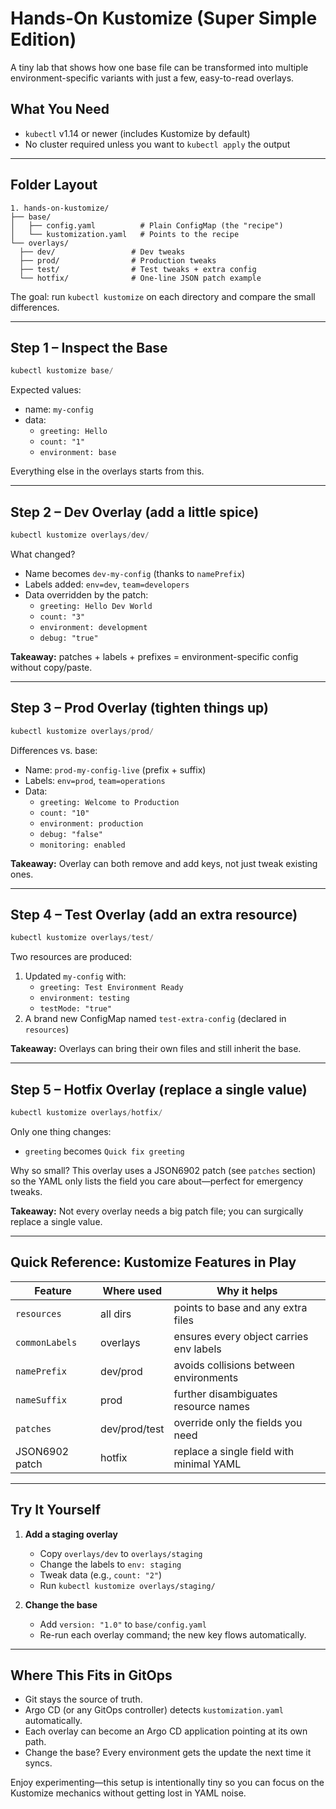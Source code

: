 # Hands-On Kustomize (Super Simple Edition)

A tiny lab that shows how one base file can be transformed into multiple environment-specific variants with just a few, easy-to-read overlays.

## What You Need

- `kubectl` v1.14 or newer (includes Kustomize by default)
- No cluster required unless you want to `kubectl apply` the output

---

## Folder Layout

```
1. hands-on-kustomize/
├── base/
│   ├── config.yaml          # Plain ConfigMap (the "recipe")
│   └── kustomization.yaml   # Points to the recipe
└── overlays/
  ├── dev/                 # Dev tweaks
  ├── prod/                # Production tweaks
  ├── test/                # Test tweaks + extra config
  └── hotfix/              # One-line JSON patch example
```

The goal: run `kubectl kustomize` on each directory and compare the small differences.

---

## Step 1 – Inspect the Base

```powershell
kubectl kustomize base/
```

Expected values:

- name: `my-config`
- data:
  - `greeting: Hello`
  - `count: "1"`
  - `environment: base`

Everything else in the overlays starts from this.

---

## Step 2 – Dev Overlay (add a little spice)

```powershell
kubectl kustomize overlays/dev/
```

What changed?

- Name becomes `dev-my-config` (thanks to `namePrefix`)
- Labels added: `env=dev`, `team=developers`
- Data overridden by the patch:
  - `greeting: Hello Dev World`
  - `count: "3"`
  - `environment: development`
  - `debug: "true"`

**Takeaway:** patches + labels + prefixes = environment-specific config without copy/paste.

---

## Step 3 – Prod Overlay (tighten things up)

```powershell
kubectl kustomize overlays/prod/
```

Differences vs. base:

- Name: `prod-my-config-live` (prefix + suffix)
- Labels: `env=prod`, `team=operations`
- Data:
  - `greeting: Welcome to Production`
  - `count: "10"`
  - `environment: production`
  - `debug: "false"`
  - `monitoring: enabled`

**Takeaway:** Overlay can both remove and add keys, not just tweak existing ones.

---

## Step 4 – Test Overlay (add an extra resource)

```powershell
kubectl kustomize overlays/test/
```

Two resources are produced:

1. Updated `my-config` with:
   - `greeting: Test Environment Ready`
   - `environment: testing`
   - `testMode: "true"`
2. A brand new ConfigMap named `test-extra-config` (declared in `resources`)

**Takeaway:** Overlays can bring their own files and still inherit the base.

---

## Step 5 – Hotfix Overlay (replace a single value)

```powershell
kubectl kustomize overlays/hotfix/
```

Only one thing changes:

- `greeting` becomes `Quick fix greeting`

Why so small? This overlay uses a JSON6902 patch (see `patches` section) so the YAML only lists the field you care about—perfect for emergency tweaks.

**Takeaway:** Not every overlay needs a big patch file; you can surgically replace a single value.

---

## Quick Reference: Kustomize Features in Play

| Feature        | Where used    | Why it helps                             |
| -------------- | ------------- | ---------------------------------------- |
| `resources`    | all dirs      | points to base and any extra files       |
| `commonLabels` | overlays      | ensures every object carries env labels  |
| `namePrefix`   | dev/prod      | avoids collisions between environments   |
| `nameSuffix`   | prod          | further disambiguates resource names     |
| `patches`      | dev/prod/test | override only the fields you need        |
| JSON6902 patch | hotfix        | replace a single field with minimal YAML |

---

## Try It Yourself

1. **Add a staging overlay**

   - Copy `overlays/dev` to `overlays/staging`
   - Change the labels to `env: staging`
   - Tweak data (e.g., `count: "2"`)
   - Run `kubectl kustomize overlays/staging/`

2. **Change the base**
   - Add `version: "1.0"` to `base/config.yaml`
   - Re-run each overlay command; the new key flows automatically.

---

## Where This Fits in GitOps

- Git stays the source of truth.
- Argo CD (or any GitOps controller) detects `kustomization.yaml` automatically.
- Each overlay can become an Argo CD application pointing at its own path.
- Change the base? Every environment gets the update the next time it syncs.

Enjoy experimenting—this setup is intentionally tiny so you can focus on the Kustomize mechanics without getting lost in YAML noise.
